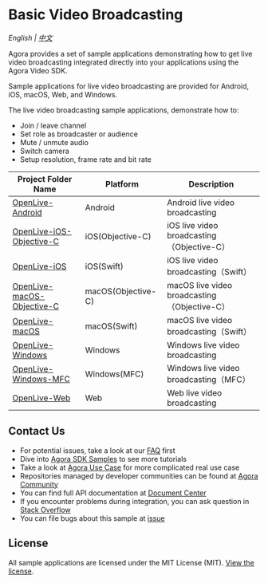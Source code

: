 # Basic Video Broadcasting

*English | [中文](README.zh.md)*

Agora provides a set of sample applications demonstrating how to get live video broadcasting integrated directly into your applications using the Agora Video SDK.

Sample applications for live video broadcasting are provided for Android, iOS, macOS, Web, and Windows.

The live video broadcasting sample applications, demonstrate how to:

- Join / leave channel
- Set role as broadcaster or audience
- Mute / unmute audio
- Switch camera
- Setup resolution, frame rate and bit rate

Project Folder Name|Platform|Description
---|---|---
[OpenLive-Android](./Basic-Video-Broadcasting/OpenLive-Android)|Android|Android live video broadcasting
[OpenLive-iOS-Objective-C](./Basic-Video-Broadcasting/OpenLive-iOS-Objective-C)|iOS(Objective-C)|iOS live video broadcasting（Objective-C）
[OpenLive-iOS](./Basic-Video-Broadcasting/OpenLive-iOS)|iOS(Swift)|iOS live video broadcasting（Swift）
[OpenLive-macOS-Objective-C](./Basic-Video-Broadcasting/OpenLive-macOS-Objective-C)|macOS(Objective-C)|macOS live video broadcasting（Objective-C）
[OpenLive-macOS](./Basic-Video-Broadcasting/OpenLive-macOS)|macOS(Swift)|macOS live video broadcasting（Swift）
[OpenLive-Windows](./Basic-Video-Broadcasting/OpenLive-Windows)|Windows|Windows live video broadcasting
[OpenLive-Windows-MFC](./Basic-Video-Broadcasting/OpenLive-Windows-MFC)|Windows(MFC)|Windows live video broadcasting（MFC）
[OpenLive-Web](./Basic-Video-Broadcasting/OpenLive-Web)|Web|Web live video broadcasting

## Contact Us

- For potential issues, take a look at our [FAQ](https://docs.agora.io/en/faq) first
- Dive into [Agora SDK Samples](https://github.com/AgoraIO) to see more tutorials
- Take a look at [Agora Use Case](https://github.com/AgoraIO-usecase) for more complicated real use case
- Repositories managed by developer communities can be found at [Agora Community](https://github.com/AgoraIO-Community)
- You can find full API documentation at [Document Center](https://docs.agora.io/en/)
- If you encounter problems during integration, you can ask question in [Stack Overflow](https://stackoverflow.com/questions/tagged/agora.io)
- You can file bugs about this sample at [issue](https://github.com/AgoraIO/Basic-Video-Broadcasting/issues)

## License

All sample applications are licensed under the MIT License (MIT). [View the license](LICENSE.md).